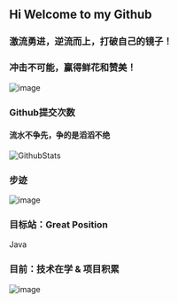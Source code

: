 ## Hi Welcome to my Github 

### 激流勇进，逆流而上，打破自己的镜子！

<!-- ### 编程笔记库:https://www.yuque.com/icu0 -->

### 冲击不可能，赢得鲜花和赞美！


![image](https://user-images.githubusercontent.com/84832795/212478754-bb2b6468-c2ef-486b-ae8b-a79a0faf715d.png)
<br/>


### Github提交次数<br/>
#### 流水不争先，争的是滔滔不绝<br/>
![GithubStats](https://github-readme-stats.vercel.app/api?username=LightSunMor&show_icons=true&bg_color=merko&count_private=true)

### 步迹<br/>

<!-- <img align="center" src="https://github-readme-stats.vercel.app/api/top-langs/?username=LightSunMor&layout=compact&theme=buefy&hide_border=true" /> -->
![image](https://github-readme-stats.vercel.app/api/top-langs/?username=LightSunMor&layout=compact&theme=buefy&hide_border=true)
<!-- github使用语言 -->
<!-- ![Most Used Languages](https://github-readme-stats.vercel.app/api/top-langs/?username=morsun&theme=dark&layout=compact) -->

### 目标站：Great Position 
Java
### 目前：技术在学 & 项目积累

![image](https://www.likecs.com/default/index/img?u=aHR0cHM6Ly9pbWctYmxvZy5jc2RuaW1nLmNuL2ltZ19jb252ZXJ0LzQwNjZkOGQzOTgxOWVkYzI0Y2NjYWE5NDQ2ZmI5YTU3LnBuZw%3D%3D)
<br/>
